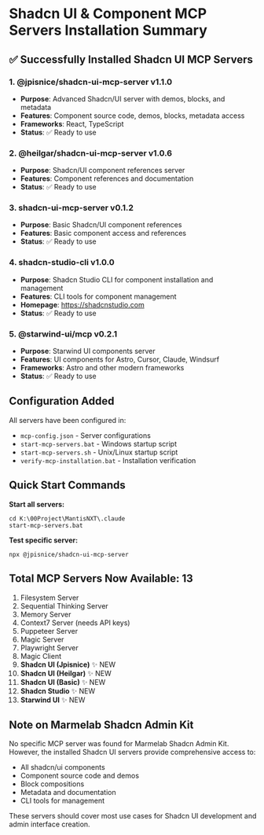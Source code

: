 # Shadcn UI & Component MCP Servers Installation Summary

## ✅ Successfully Installed Shadcn UI MCP Servers

### 1. **@jpisnice/shadcn-ui-mcp-server** v1.1.0
- **Purpose**: Advanced Shadcn/UI server with demos, blocks, and metadata
- **Features**: Component source code, demos, blocks, metadata access
- **Frameworks**: React, TypeScript
- **Status**: ✅ Ready to use

### 2. **@heilgar/shadcn-ui-mcp-server** v1.0.6
- **Purpose**: Shadcn/UI component references server
- **Features**: Component references and documentation
- **Status**: ✅ Ready to use

### 3. **shadcn-ui-mcp-server** v0.1.2
- **Purpose**: Basic Shadcn/UI component references
- **Features**: Basic component access and references
- **Status**: ✅ Ready to use

### 4. **shadcn-studio-cli** v1.0.0
- **Purpose**: Shadcn Studio CLI for component installation and management
- **Features**: CLI tools for component management
- **Homepage**: https://shadcnstudio.com
- **Status**: ✅ Ready to use

### 5. **@starwind-ui/mcp** v0.2.1
- **Purpose**: Starwind UI components server
- **Features**: UI components for Astro, Cursor, Claude, Windsurf
- **Frameworks**: Astro and other modern frameworks
- **Status**: ✅ Ready to use

## Configuration Added

All servers have been configured in:
- `mcp-config.json` - Server configurations
- `start-mcp-servers.bat` - Windows startup script
- `start-mcp-servers.sh` - Unix/Linux startup script
- `verify-mcp-installation.bat` - Installation verification

## Quick Start Commands

**Start all servers:**
```batch
cd K:\00Project\MantisNXT\.claude
start-mcp-servers.bat
```

**Test specific server:**
```batch
npx @jpisnice/shadcn-ui-mcp-server
```

## Total MCP Servers Now Available: 13

1. Filesystem Server
2. Sequential Thinking Server
3. Memory Server
4. Context7 Server (needs API keys)
5. Puppeteer Server
6. Magic Server
7. Playwright Server
8. Magic Client
9. **Shadcn UI (Jpisnice)** ✨ NEW
10. **Shadcn UI (Heilgar)** ✨ NEW
11. **Shadcn UI (Basic)** ✨ NEW
12. **Shadcn Studio** ✨ NEW
13. **Starwind UI** ✨ NEW

## Note on Marmelab Shadcn Admin Kit

No specific MCP server was found for Marmelab Shadcn Admin Kit. However, the installed Shadcn UI servers provide comprehensive access to:
- All shadcn/ui components
- Component source code and demos
- Block compositions
- Metadata and documentation
- CLI tools for management

These servers should cover most use cases for Shadcn UI development and admin interface creation.